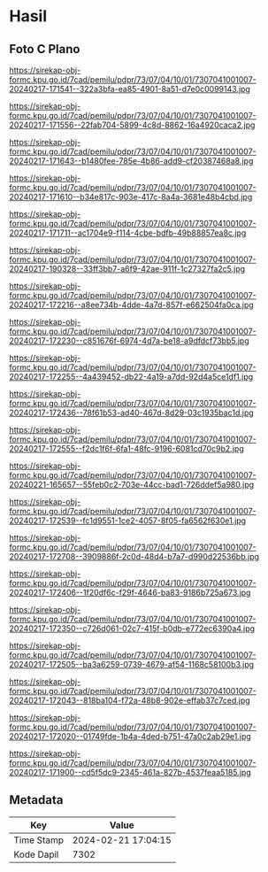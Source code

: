 # Hasil

## Foto C Plano

https://sirekap-obj-formc.kpu.go.id/7cad/pemilu/pdpr/73/07/04/10/01/7307041001007-20240217-171541--322a3bfa-ea85-4901-8a51-d7e0c0099143.jpg

https://sirekap-obj-formc.kpu.go.id/7cad/pemilu/pdpr/73/07/04/10/01/7307041001007-20240217-171556--22fab704-5899-4c8d-8862-16a4920caca2.jpg

https://sirekap-obj-formc.kpu.go.id/7cad/pemilu/pdpr/73/07/04/10/01/7307041001007-20240217-171643--b1480fee-785e-4b86-add9-cf20387468a8.jpg

https://sirekap-obj-formc.kpu.go.id/7cad/pemilu/pdpr/73/07/04/10/01/7307041001007-20240217-171610--b34e817c-903e-417c-8a4a-3681e48b4cbd.jpg

https://sirekap-obj-formc.kpu.go.id/7cad/pemilu/pdpr/73/07/04/10/01/7307041001007-20240217-171711--ac1704e9-f114-4cbe-bdfb-49b88857ea8c.jpg

https://sirekap-obj-formc.kpu.go.id/7cad/pemilu/pdpr/73/07/04/10/01/7307041001007-20240217-190328--33ff3bb7-a6f9-42ae-911f-1c27327fa2c5.jpg

https://sirekap-obj-formc.kpu.go.id/7cad/pemilu/pdpr/73/07/04/10/01/7307041001007-20240217-172216--a8ee734b-4dde-4a7d-857f-e662504fa0ca.jpg

https://sirekap-obj-formc.kpu.go.id/7cad/pemilu/pdpr/73/07/04/10/01/7307041001007-20240217-172230--c851676f-6974-4d7a-be18-a9dfdcf73bb5.jpg

https://sirekap-obj-formc.kpu.go.id/7cad/pemilu/pdpr/73/07/04/10/01/7307041001007-20240217-172255--4a439452-db22-4a19-a7dd-92d4a5ce1df1.jpg

https://sirekap-obj-formc.kpu.go.id/7cad/pemilu/pdpr/73/07/04/10/01/7307041001007-20240217-172436--78f61b53-ad40-467d-8d29-03c1935bac1d.jpg

https://sirekap-obj-formc.kpu.go.id/7cad/pemilu/pdpr/73/07/04/10/01/7307041001007-20240217-172555--f2dc1f6f-6fa1-48fc-9196-6081cd70c9b2.jpg

https://sirekap-obj-formc.kpu.go.id/7cad/pemilu/pdpr/73/07/04/10/01/7307041001007-20240221-165657--55feb0c2-703e-44cc-bad1-726ddef5a980.jpg

https://sirekap-obj-formc.kpu.go.id/7cad/pemilu/pdpr/73/07/04/10/01/7307041001007-20240217-172539--fc1d9551-1ce2-4057-8f05-fa6562f630e1.jpg

https://sirekap-obj-formc.kpu.go.id/7cad/pemilu/pdpr/73/07/04/10/01/7307041001007-20240217-172708--3909886f-2c0d-48d4-b7a7-d990d22536bb.jpg

https://sirekap-obj-formc.kpu.go.id/7cad/pemilu/pdpr/73/07/04/10/01/7307041001007-20240217-172406--1f20df6c-f29f-4646-ba83-9186b725a673.jpg

https://sirekap-obj-formc.kpu.go.id/7cad/pemilu/pdpr/73/07/04/10/01/7307041001007-20240217-172350--c726d061-02c7-415f-b0db-e772ec6390a4.jpg

https://sirekap-obj-formc.kpu.go.id/7cad/pemilu/pdpr/73/07/04/10/01/7307041001007-20240217-172505--ba3a6259-0739-4679-af54-1168c58100b3.jpg

https://sirekap-obj-formc.kpu.go.id/7cad/pemilu/pdpr/73/07/04/10/01/7307041001007-20240217-172043--818ba104-f72a-48b8-902e-effab37c7ced.jpg

https://sirekap-obj-formc.kpu.go.id/7cad/pemilu/pdpr/73/07/04/10/01/7307041001007-20240217-172020--01749fde-1b4a-4ded-b751-47a0c2ab29e1.jpg

https://sirekap-obj-formc.kpu.go.id/7cad/pemilu/pdpr/73/07/04/10/01/7307041001007-20240217-171900--cd5f5dc9-2345-461a-827b-4537feaa5185.jpg


## Metadata

| Key        | Value               |
| ---------- | ------------------- |
| Time Stamp | 2024-02-21 17:04:15 |
| Kode Dapil | 7302                |



